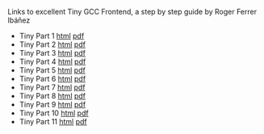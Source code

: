 

Links to excellent Tiny GCC Frontend, a step by step guide by Roger Ferrer Ibáñez 
- Tiny Part 1 [html](https://thinkingeek.com/2016/01/05/tiny-gcc-front-part-1/) [pdf](pdf/tiny-part-01.pdf)
- Tiny Part  2 [html](https://thinkingeek.com/2016/01/06/tiny-gcc-front-part-2/) [pdf](pdf/tiny-part-02.pdf)
- Tiny Part  3 [html](https://thinkingeek.com/2016/01/08/tiny-gcc-front-part-3/) [pdf](pdf/tiny-part-03.pdf)
- Tiny Part  4 [html](https://thinkingeek.com/2016/01/10/tiny-gcc-front-part-4/) [pdf](pdf/tiny-part-04.pdf)
- Tiny Part  5 [html](https://thinkingeek.com/2016/01/16/tiny-gcc-front-part-5/) [pdf](pdf/tiny-part-05.pdf)
- Tiny Part  6 [html](https://thinkingeek.com/2016/01/17/tiny-gcc-front-part-6/) [pdf](pdf/tiny-part-06.pdf)
- Tiny Part  7 [html](https://thinkingeek.com/2016/01/19/tiny-gcc-front-part-7/) [pdf](pdf/tiny-part-07.pdf)
- Tiny Part  8 [html](https://thinkingeek.com/2016/01/30/tiny-gcc-front-part-8/) [pdf](pdf/tiny-part-08.pdf)
- Tiny Part  9 [html](https://thinkingeek.com/2016/01/31/tiny-gcc-front-part-9/) [pdf](pdf/tiny-part-09.pdf)
- Tiny Part 10 [html](https://thinkingeek.com/2016/09/04/tiny-gcc-front-part-10/) [pdf](pdf/tiny-part-10.pdf)
- Tiny Part 11 [html](https://thinkingeek.com/2016/09/05/tiny-gcc-front-part-11/) [pdf](pdf/tiny-part-11.pdf)